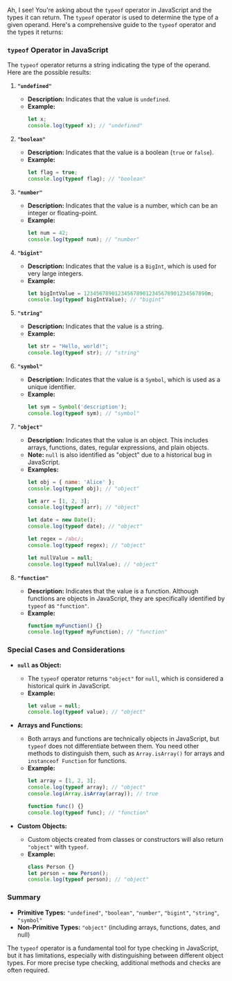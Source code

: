 Ah, I see! You're asking about the `typeof` operator in JavaScript and the types it can return. The `typeof` operator is used to determine the type of a given operand. Here's a comprehensive guide to the `typeof` operator and the types it returns:

### **`typeof` Operator in JavaScript**

The `typeof` operator returns a string indicating the type of the operand. Here are the possible results:

1. **`"undefined"`**
   - **Description:** Indicates that the value is `undefined`.
   - **Example:**
     ```javascript
     let x;
     console.log(typeof x); // "undefined"
     ```

2. **`"boolean"`**
   - **Description:** Indicates that the value is a boolean (`true` or `false`).
   - **Example:**
     ```javascript
     let flag = true;
     console.log(typeof flag); // "boolean"
     ```

3. **`"number"`**
   - **Description:** Indicates that the value is a number, which can be an integer or floating-point.
   - **Example:**
     ```javascript
     let num = 42;
     console.log(typeof num); // "number"
     ```

4. **`"bigint"`**
   - **Description:** Indicates that the value is a `BigInt`, which is used for very large integers.
   - **Example:**
     ```javascript
     let bigIntValue = 1234567890123456789012345678901234567890n;
     console.log(typeof bigIntValue); // "bigint"
     ```

5. **`"string"`**
   - **Description:** Indicates that the value is a string.
   - **Example:**
     ```javascript
     let str = "Hello, world!";
     console.log(typeof str); // "string"
     ```

6. **`"symbol"`**
   - **Description:** Indicates that the value is a `Symbol`, which is used as a unique identifier.
   - **Example:**
     ```javascript
     let sym = Symbol('description');
     console.log(typeof sym); // "symbol"
     ```

7. **`"object"`**
   - **Description:** Indicates that the value is an object. This includes arrays, functions, dates, regular expressions, and plain objects.
   - **Note:** `null` is also identified as "object" due to a historical bug in JavaScript.
   - **Examples:**
     ```javascript
     let obj = { name: 'Alice' };
     console.log(typeof obj); // "object"
     
     let arr = [1, 2, 3];
     console.log(typeof arr); // "object"

     let date = new Date();
     console.log(typeof date); // "object"

     let regex = /abc/;
     console.log(typeof regex); // "object"
     
     let nullValue = null;
     console.log(typeof nullValue); // "object"
     ```

8. **`"function"`**
   - **Description:** Indicates that the value is a function. Although functions are objects in JavaScript, they are specifically identified by `typeof` as `"function"`.
   - **Example:**
     ```javascript
     function myFunction() {}
     console.log(typeof myFunction); // "function"
     ```

### **Special Cases and Considerations**

- **`null` as Object:**
  - The `typeof` operator returns `"object"` for `null`, which is considered a historical quirk in JavaScript.
  - **Example:**
    ```javascript
    let value = null;
    console.log(typeof value); // "object"
    ```

- **Arrays and Functions:**
  - Both arrays and functions are technically objects in JavaScript, but `typeof` does not differentiate between them. You need other methods to distinguish them, such as `Array.isArray()` for arrays and `instanceof Function` for functions.
  - **Example:**
    ```javascript
    let array = [1, 2, 3];
    console.log(typeof array); // "object"
    console.log(Array.isArray(array)); // true

    function func() {}
    console.log(typeof func); // "function"
    ```

- **Custom Objects:**
  - Custom objects created from classes or constructors will also return `"object"` with `typeof`.
  - **Example:**
    ```javascript
    class Person {}
    let person = new Person();
    console.log(typeof person); // "object"
    ```

### **Summary**

- **Primitive Types:** `"undefined"`, `"boolean"`, `"number"`, `"bigint"`, `"string"`, `"symbol"`
- **Non-Primitive Types:** `"object"` (including arrays, functions, dates, and null)

The `typeof` operator is a fundamental tool for type checking in JavaScript, but it has limitations, especially with distinguishing between different object types. For more precise type checking, additional methods and checks are often required.